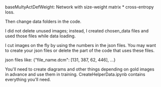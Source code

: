 baseMultyActDefWeight: Network with size-weight matrix * cross-entropy loss.

Then change data folders in the code. 

I did not delete unused images; instead, I created chosen_data files and used those files while data loading.

I cut images on the fly by using the numbers in the json files. You may want to create your json files or delete the part of the code that uses these files.

json files like: {"file_name.dcm": [131, 387, 62, 446], ...}

You'll need to create diagrams and other things depending on gold images in advance and use them in training. CreateHelperData.ipynb contains everything you'll need.
